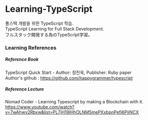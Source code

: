 # Learning-TypeScript
풀스택 개발을 위한 TypeScript 학습.  
TypeScript Learning for Full Stack Development.  
フルスタック開発する為のTypeScript学習。  

### Learning References

##### Reference Book
TypeScript Quick Start - Author: 정진욱, Publisher: Ruby paper  
Author's github : https://github.com/happygrammer/typescript

##### Reference Lecture
Nomad Coder - Learning Typescript by making a Blockchain with it.  
https://www.youtube.com/watch?v=7wAhwv2Rbxw&list=PL7jH19IHhOLNM5mePXxbpnPefi6PiiNCX
